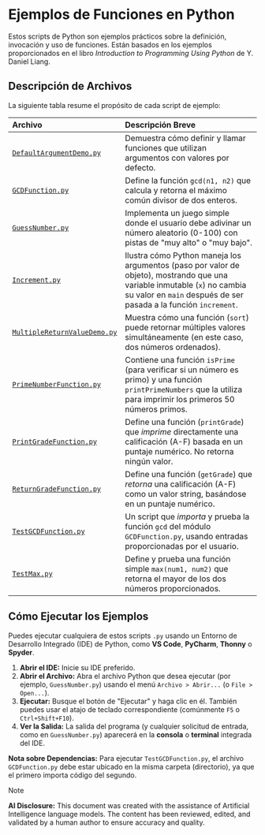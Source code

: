 # Ejemplos de Funciones en Python

Estos scripts de Python son ejemplos prácticos sobre la definición, invocación y uso de funciones. Están basados en los ejemplos proporcionados en el libro *Introduction to Programming Using Python* de Y. Daniel Liang.

## Descripción de Archivos

La siguiente tabla resume el propósito de cada script de ejemplo:

| Archivo | Descripción Breve |
| :--- | :--- |
| [`DefaultArgumentDemo.py`](DefaultArgumentDemo.py) | Demuestra cómo definir y llamar funciones que utilizan argumentos con valores por defecto. |
| [`GCDFunction.py`](GCDFunction.py) | Define la función `gcd(n1, n2)` que calcula y retorna el máximo común divisor de dos enteros. |
| [`GuessNumber.py`](GuessNumber.py) | Implementa un juego simple donde el usuario debe adivinar un número aleatorio (0-100) con pistas de "muy alto" o "muy bajo". |
| [`Increment.py`](Increment.py) | Ilustra cómo Python maneja los argumentos (paso por valor de objeto), mostrando que una variable inmutable (`x`) no cambia su valor en `main` después de ser pasada a la función `increment`. |
| [`MultipleReturnValueDemo.py`](MultipleReturnValueDemo.py)| Muestra cómo una función (`sort`) puede retornar múltiples valores simultáneamente (en este caso, dos números ordenados). |
| [`PrimeNumberFunction.py`](PrimeNumberFunction.py) | Contiene una función `isPrime` (para verificar si un número es primo) y una función `printPrimeNumbers` que la utiliza para imprimir los primeros 50 números primos. |
| [`PrintGradeFunction.py`](PrimeNumberFunction.py) | Define una función (`printGrade`) que *imprime* directamente una calificación (A-F) basada en un puntaje numérico. No retorna ningún valor. |
| [`ReturnGradeFunction.py`](ReturnGradeFunction.py) | Define una función (`getGrade`) que *retorna* una calificación (A-F) como un valor string, basándose en un puntaje numérico. |
| [`TestGCDFunction.py`](TestGCDFunction.py) | Un script que *importa* y prueba la función `gcd` del módulo `GCDFunction.py`, usando entradas proporcionadas por el usuario. |
| [`TestMax.py`](TestMax.py) | Define y prueba una función simple `max(num1, num2)` que retorna el mayor de los dos números proporcionados. |


## Cómo Ejecutar los Ejemplos

Puedes ejecutar cualquiera de estos scripts `.py` usando un Entorno de Desarrollo Integrado (IDE) de Python, como **VS Code**, **PyCharm**, **Thonny** o **Spyder**.

1.  **Abrir el IDE:** Inicie su IDE preferido.
2.  **Abrir el Archivo:** Abra el archivo Python que desea ejecutar (por ejemplo, `GuessNumber.py`) usando el menú `Archivo > Abrir...` (o `File > Open...`).
3.  **Ejecutar:** Busque el botón de "Ejecutar" y haga clic en él. También puedes usar el atajo de teclado correspondiente (comúnmente `F5` o `Ctrl+Shift+F10`).
4.  **Ver la Salida:** La salida del programa (y cualquier solicitud de entrada, como en `GuessNumber.py`) aparecerá en la **consola** o **terminal** integrada del IDE.

**Nota sobre Dependencias:** Para ejecutar `TestGCDFunction.py`, el archivo `GCDFunction.py` debe estar ubicado en la misma carpeta (directorio), ya que el primero importa código del segundo.

> [!Note]
> **AI Disclosure:** This document was created with the assistance of Artificial Intelligence language models. The content has been reviewed, edited, and validated by a human author to ensure accuracy and quality.